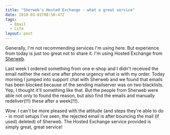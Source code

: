 ```yaml
---
title: "Sherweb's Hosted Exchange - what a great service"
date: 2010-03-01T08:58:47Z
tags:
  - Email
  - Life
layout: post
---
```

Generally, I'm not recommending services I'm using here. But experience from today is just too great not to share it. I'm using Hosted Exchange from [Sherweb][1].

Last week I ordered something from one e-shop and I didn't received the email neither the next one after phone urgency what is with my order. Today morning I jumped into support chat with Sherweb and we found that emails has been blocked because of the sending mailserver was on two blacklists. Yep, I thought it'll something like that. But the people from Sherweb were able not only to found the reason, but also find the emails and manually redeliver(!!!) these after a week(!!!).

Wow. I can't be more pleased with the attitude (and steps they're able to do - in most setups I've seen, the rejected email is after bouncing the mail (if used) deleted) of Sherweb. The Hosted Exchange service provided is simply great, great service!

[1]: http://www.sherweb.com/